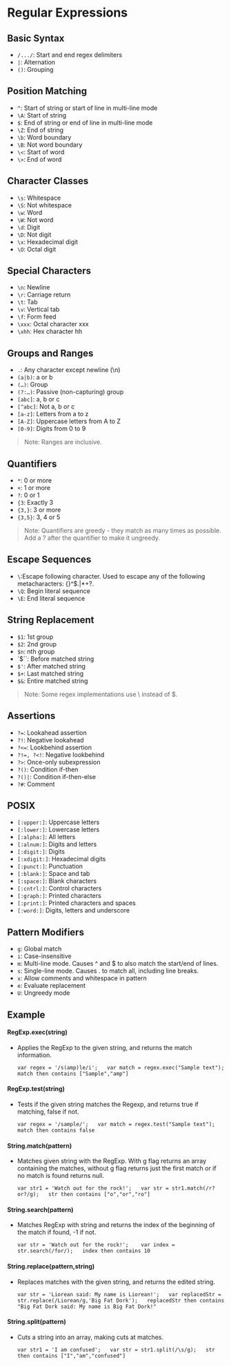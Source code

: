 # Regular Expressions


## Basic Syntax

- `/.../`: Start and end regex delimiters
- `|`: Alternation
- `()`: Grouping


## Position Matching

- `^`: Start of string or start of line in multi-line mode
- `\A`: Start of string
- `$`: End of string or end of line in multi-line mode
- `\Z`: End of string
- `\b`: Word boundary
- `\B`: Not word boundary
- `\<`: Start of word
- `\>`: End of word


## Character Classes

- `\s`: Whitespace
- `\S`: Not whitespace
- `\w`: Word
- `\W`: Not word
- `\d`: Digit
- `\D`: Not digit
- `\x`: Hexade­cimal digit
- `\O`: Octal digit


## Special Characters

- `\n`: Newline
- `\r`: Carriage return
- `\t`: Tab
- `\v`: Vertical tab
- `\f`: Form feed
- `\xxx`: Octal character xxx
- `\xhh`: Hex character hh


## Groups and Ranges

- `.`: Any character except newline (\n)
- `(a|b)`: a or b
- `(…)`: Group
- `(?:…)`: Passive (non-c­apt­uring) group
- `[abc]`: a, b or c
- `[^abc]`: Not a, b or c
- `[a-z]`: Letters from a to z
- `[A-Z]`: Uppercase letters from A to Z
- `[0-9]`: Digits from 0 to 9

> Note: Ranges are inclusive.


## Quantifiers

- `*`: 0 or more
- `+`: 1 or more
- `?`: 0 or 1
- `{3`: Exactly 3
- `{3,}`: 3 or more
- `{3,5}`: 3, 4 or 5

> Note: Quantifiers are greedy - they match as many times as possible. Add a ? after the quantifier to make it ungreedy.


## Escape Sequences

- `\`:Escape following character. Used to escape any of the following metacharacters: {}[]()^$.|*+?\.
- `\Q`: Begin literal sequence
- `\E`: End literal sequence


## String Replacement

- `$1`: 1st group
- `$2`: 2nd group
- `$n`: nth group
- `$``: Before matched string
- `$'`: After matched string
- `$+`: Last matched string
- `$&`: Entire matched string

> Note: Some regex implem­ent­ations use \ instead of $.


## Assertions

- `?=`: Lookahead assertion
- `?!`: Negative lookahead
- `?<=`: Lookbehind assertion
- ``?!=, ?<!``: Negative lookbehind
- `?>`: Once-only subexp­ression
- `?()`: Condition if-then
- `?()|`: Condition if-then-else
- `?#`: Comment


## POSIX

- `[:upper:]`: Uppercase letters
- `[:lower:]`: Lowercase letters
- `[:alpha:]`: All letters
- `[:alnum:]`: Digits and letters
- `[:digit:]`: Digits
- `[:xdigit:]`: Hexade­cimal digits
- `[:punct:]`: Punctu­ation
- `[:blank:]`: Space and tab
- `[:space:]`: Blank characters
- `[:cntrl:]`: Control characters
- `[:graph:]`: Printed characters
- `[:print:]`: Printed characters and spaces
- `[:word:]`: Digits, letters and underscore


## Pattern Modifiers

- `g`: Global match
- `i`: Case-i­nse­nsitive
- `m`: Multi-line mode. Causes ^ and $ to also match the start/end of lines.
- `s`: Single-line mode. Causes . to match all, including line breaks.
- `x`: Allow comments and whitespace in pattern
- `e`: Evaluate replac­ement
- `U`: Ungreedy mode

## Example

   #### RegExp.exec(string)
   - Applies the RegExp to the given string, and returns the match information.
     
     `var regex = '/s(amp)le/i';  
     var match = regex.exec("Sample text");  
     match then contains ["Sample","amp"]`
     
   #### RegExp.test(string)
   - Tests if the given string matches the Regexp, and returns true if matching, false if not.
     
     `var regex = '/sample/';  
     var match = regex.test("Sample text");  
     match then contains false`
     
   #### String.match(pattern)
   - Matches given string with the RegExp. With g flag returns an array containing the matches, without g flag returns just the
     first match or if no match is found returns null.
   
     `var str1 = 'Watch out for the rock!';  
     var str = str1.match(/r?or?/g);  
     str then contains ["o","or","ro"]`  
     
   #### String.search(pattern)
   - Matches RegExp with string and returns the index of the beginning of the match if found, -1 if not.
     
     `var str = 'Watch out for the rock!';   
     var index = str.search(/for/);  
     index then contains 10`
     
   #### String.replace(pattern,string)
   - Replaces matches with the given string, and returns the edited string.
   
     `var str = 'Liorean said: My name is Liorean!';  
     var replacedStr = str.replace(/Liorean/g,'Big Fat Dork');  
     replacedStr then contains "Big Fat Dork said: My name is Big Fat Dork!"`
     
   #### String.split(pattern)
   - Cuts a string into an array, making cuts at matches.
     
     `var str1 = 'I am confused';  
     var str = str1.split(/\s/g);  
     str then contains ["I","am","confused"]`
